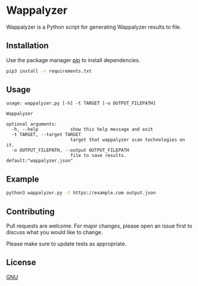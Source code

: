 # Wappalyzer

Wappalyzer is a Python script for generating Wappalyzer results to file.

## Installation

Use the package manager [pip](https://pip.pypa.io/en/stable/) to install dependencies.

```bash
pip3 install -r requirements.txt
```

## Usage

```
usage: wappalyzer.py [-h] -t TARGET [-o OUTPUT_FILEPATH]

Wappalyzer

optional arguments:
  -h, --help            show this help message and exit
  -t TARGET, --target TARGET
                        target that wappalyzer scan technologies on it.
  -o OUTPUT_FILEPATH, --output OUTPUT_FILEPATH
                        file to save results. default:"wappalyzer.json"
```

## Example
```bash
python3 wappalyzer.py -t https://example.com output.json
```

## Contributing
Pull requests are welcome. For major changes, please open an issue first to discuss what you would like to change.

Please make sure to update tests as appropriate.

## License
[GNU](https://choosealicense.com/licenses/gpl-3.0/)